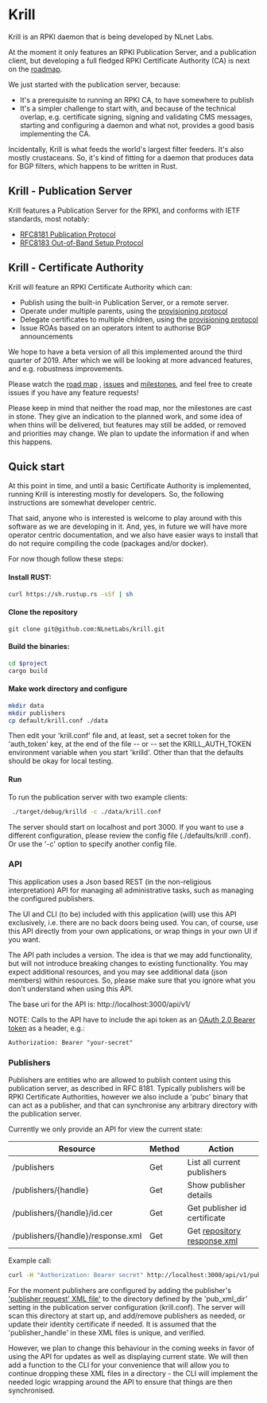 # Krill

Krill is an RPKI daemon that is being developed by NLnet Labs.

At the moment it only features an RPKI Publication Server, and a 
publication client, but developing a full fledged RPKI Certificate Authority 
(CA) is next on the [roadmap](https://nlnetlabs.nl/projects/rpki/project-plan/).

We just started with the publication server, because:
* It's a prerequisite to running an RPKI CA, to have somewhere to publish
* It's a simpler challenge to start with, and because of the technical overlap, e.g. certificate signing, signing and validating CMS messages, starting and configuring a daemon and what not, provides a good basis implementing the CA.

Incidentally, Krill is what feeds the world's largest filter feeders. It's also 
mostly crustaceans. So, it's kind of fitting for a daemon that produces data for BGP 
filters, which happens to be written in Rust.

## Krill - Publication Server

Krill features a Publication Server for the RPKI, and conforms with IETF 
standards, most notably:
* [RFC8181 Publication Protocol](https://tools.ietf.org/html/rfc8181) 
* [RFC8183 Out-of-Band Setup Protocol](https://tools.ietf.org/html/rfc8183)

## Krill - Certificate Authority

Krill will feature an RPKI Certificate Authority which can:
* Publish using the built-in Publication Server, or a remote server.
* Operate under multiple parents, using the [provisioning protocol](https://tools.ietf.org/html/rfc6492)
* Delegate certificates to multiple children, using the [provisioning protocol](https://tools.ietf.org/html/rfc6492)
* Issue ROAs based on an operators intent to authorise BGP announcements

We hope to have a beta version of all this implemented around the third 
quarter of 2019. After which we will be looking at more advanced features, 
and e.g. robustness improvements. 

Please watch the [road map](https://nlnetlabs.nl/projects/rpki/project-plan/)
, [issues](https://github.com/NLnetLabs/krill/issues) and 
[milestones](https://github.com/NLnetLabs/krill/milestones?direction=asc&sort=due_date&state=open),
and feel free to create issues if you have any feature requests!

Please keep in mind that neither the road map, nor the milestones are cast in
stone. They give an indication to the planned work, and some idea of when 
thins will be delivered, but features may still be added, or removed and 
priorities may change. We plan to update the information if and when this 
happens.


## Quick start

At this point in time, and until a basic Certificate Authority is 
implemented, running Krill is interesting mostly for developers. So, the 
following instructions are somewhat developer centric.

That said, anyone who is interested is welcome to play around with this 
software as we are developing in it. And, yes, in future we will have more 
operator centric documentation, and we also have easier ways to install that 
do not require compiling the code (packages and/or docker).

For now though follow these steps:

#### Install RUST:
```bash
curl https://sh.rustup.rs -sSf | sh
```

#### Clone the repository

```
git clone git@github.com:NLnetLabs/krill.git
```

#### Build the binaries:
```bash
cd $project
cargo build
```

#### Make work directory and configure

```bash
mkdir data
mkdir publishers
cp default/krill.conf ./data
```

Then edit your 'krill.conf' file and, at least, set a secret token for the 
'auth_token' key, at the end of the file -- or -- set the KRILL_AUTH_TOKEN 
environment variable when you start 'krilld'. Other than that the defaults 
should be okay for local testing.

#### Run

To run the publication server with two example clients:
```bash
 ./target/debug/krilld -c ./data/krill.conf
```

The server should start on localhost and port 3000. If you want to use a 
different configuration, please review the config file (./defaults/krill
.conf). Or use the '-c' option to specify another config file.

### API

This application uses a Json based REST (in the non-religious interpretation)
API for managing all administrative tasks, such as managing the configured
publishers.

The UI and CLI (to be) included with this application (will) use this API 
exclusively, i.e. there are no back doors being used. You can, of course, use
this API directly from your own applications, or wrap things in your own UI 
if you want.

The API path includes a version. The idea is that we may add functionality, but
will not introduce breaking changes to existing functionality. You may expect
additional resources, and you may see additional data (json members) within 
resources. So, please make sure that you ignore what you don't understand 
when using this API.

The base uri for the API is:
http://localhost:3000/api/v1/

NOTE: Calls to the API have to include the api token as an [OAuth 2.0 
Bearer token](https://tools.ietf.org/html/rfc6750#section-2.1) as a header, e.g.:

    Authorization: Bearer "your-secret"

### Publishers

Publishers are entities who are allowed to publish content using this 
publication server, as described in RFC 8181. Typically publishers will be 
RPKI Certificate  Authorities, however we also include a 'pubc' binary that can
act as a publisher, and that can synchronise any arbitrary directory with the
publication server.

Currently we only provide an API for view the current state:

| Resource                       | Method   | Action                          |
| ------------------------------ | -------- | ------------------------------- |
| /publishers                    | Get      | List all current publishers     |
| /publishers/{handle}           | Get      | Show publisher details           |
| /publishers/{handle}/id.cer    | Get      | Get publisher id certificate    |
| /publishers/{handle}/response.xml  | Get      | Get [repository response xml](https://tools.ietf.org/html/rfc8183#section-5.2.4)|
 
Example call:
```bash
curl -H "Authorization: Bearer secret" http://localhost:3000/api/v1/publishers
```


For the moment publishers are configured by adding the publisher's ['publisher 
request' XML file'](https://tools.ietf.org/html/rfc8183#section-5.2.3) to the 
directory defined by the 'pub_xml_dir' setting in the publication server 
configuration (krill.conf). The server will scan this directory at start 
up, and add/remove publishers as needed, or update their identity certificate
if needed. It is assumed that the 'publisher_handle' in these XML files is 
unique, and verified.

However, we plan to change this behaviour in the coming weeks in favor of using
the API for updates as well as displaying current state. We will then add a 
function to the CLI for your convenience that will allow you to continue
dropping these XML files in a directory - the CLI will implement the needed 
logic wrapping around the API to ensure that things are then synchronised.









